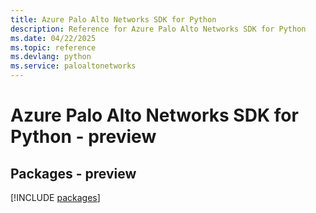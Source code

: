 ```yaml
---
title: Azure Palo Alto Networks SDK for Python
description: Reference for Azure Palo Alto Networks SDK for Python
ms.date: 04/22/2025
ms.topic: reference
ms.devlang: python
ms.service: paloaltonetworks
---
```

# Azure Palo Alto Networks SDK for Python - preview
## Packages - preview
[!INCLUDE [packages](palo-alto-networks-index.md)]